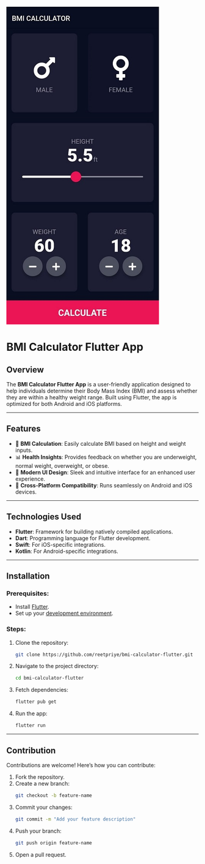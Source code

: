 ![App Preview](./app-preview.jpeg)

# **BMI Calculator Flutter App**

## **Overview**

The **BMI Calculator Flutter App** is a user-friendly application designed to help individuals determine their Body Mass Index (BMI) and assess whether they are within a healthy weight range. Built using Flutter, the app is optimized for both Android and iOS platforms.

---

## **Features**

- 🧮 **BMI Calculation**: Easily calculate BMI based on height and weight inputs.
- 📊 **Health Insights**: Provides feedback on whether you are underweight, normal weight, overweight, or obese.
- 🎨 **Modern UI Design**: Sleek and intuitive interface for an enhanced user experience.
- 🚀 **Cross-Platform Compatibility**: Runs seamlessly on Android and iOS devices.

---

## **Technologies Used**

- **Flutter**: Framework for building natively compiled applications.
- **Dart**: Programming language for Flutter development.
- **Swift**: For iOS-specific integrations.
- **Kotlin**: For Android-specific integrations.

---

## **Installation**

### Prerequisites:

- Install [Flutter](https://flutter.dev/docs/get-started/install).
- Set up your [development environment](https://flutter.dev/docs/get-started/editor).

### Steps:

1. Clone the repository:
   ```bash
   git clone https://github.com/reetpriye/bmi-calculator-flutter.git
   ```
2. Navigate to the project directory:
   ```bash
   cd bmi-calculator-flutter
   ```
3. Fetch dependencies:
   ```bash
   flutter pub get
   ```
4. Run the app:
   ```bash
   flutter run
   ```

---

## **Contribution**

Contributions are welcome! Here’s how you can contribute:

1. Fork the repository.
2. Create a new branch:
   ```bash
   git checkout -b feature-name
   ```
3. Commit your changes:
   ```bash
   git commit -m "Add your feature description"
   ```
4. Push your branch:
   ```bash
   git push origin feature-name
   ```
5. Open a pull request.

